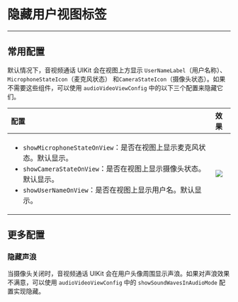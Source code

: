 # 隐藏用户视图标签

- - -

## 常用配置

默认情况下，音视频通话 UIKit 会在视图上方显示 `UserNameLabel`（用户名称）、`MicrophoneStateIcon`（麦克风状态） 和`CameraStateIcon`（摄像头状态）。如果不需要这些组件，可以使用 `audioVideoViewConfig` 中的以下三个配置来隐藏它们。

| 配置                                                                                                                                                                                                                                                            | 效果                                                                                                                                                 |
| :-------------------------------------------------------------------------------------------------------------------------------------------------------------------------------------------------------------------------------------------------------------- | :--------------------------------------------------------------------------------------------------------------------------------------------------- |
| <ul><li><code>showMicrophoneStateOnView</code>：是否在视图上显示麦克风状态。默认显示。</li><li><code>showCameraStateOnView</code>：是否在视图上显示摄像头状态。默认显示。</li><li><code>showUserNameOnView</code>：是否在视图上显示用户名。默认显示。</li></ul> | <Frame width="256" height="auto" caption=""><img src="https://doc-media.zego.im/sdk-doc/Pics/ZegoUIKit/Flutter/_normal_switch_30_label.png" /></Frame> |


## 更多配置

### 隐藏声浪

当摄像头关闭时，音视频通话 UIKit 会在用户头像周围显示声浪。如果对声浪效果不满意，可以使用 `audioVideoViewConfig` 中的 `showSoundWavesInAudioMode` 配置实现隐藏。
